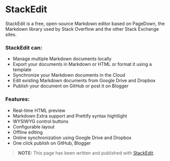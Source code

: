 StackEdit
=========

StackEdit is a free, open-source Markdown editor based on PageDown, the Markdown library used by Stack Overflow and the other Stack Exchange sites.

### StackEdit can:
 
 - Manage multiple Markdown documents locally
 - Export your documents in Markdown or HTML or format it using a template
 - Synchronize your Markdown documents in the Cloud
 - Edit existing Markdown documents from Google Drive and Dropbox
 - Publish your document on GitHub or post it on Blogger

### Features:

 - Real-time HTML preview
 - Markdown Extra support and Prettify syntax hightlight
 - WYSIWYG control buttons
 - Configurable layout
 - Offline editing
 - Online synchronization using Google Drive and Dropbox
 - One click publish on GitHub, Blogger

> **NOTE:** This page has been written and published with [StackEdit][1].

  [1]: http://benweet.github.io/stackedit/ "StackEdit"